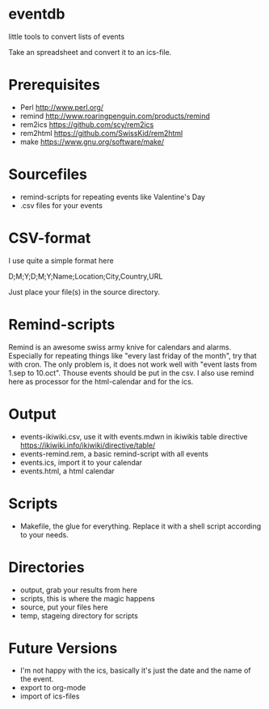 eventdb
=======

little tools to convert lists of events

Take an spreadsheet and convert it to an ics-file.

Prerequisites
=============
* Perl http://www.perl.org/
* remind http://www.roaringpenguin.com/products/remind
* rem2ics https://github.com/scy/rem2ics
* rem2html https://github.com/SwissKid/rem2html
* make https://www.gnu.org/software/make/

Sourcefiles
===========
* remind-scripts for repeating events like Valentine's Day
* .csv files for your events

CSV-format
==========
I use quite a simple format here

D;M;Y;D;M;Y;Name;Location;City,Country,URL

Just place your file(s) in the source directory.

Remind-scripts
==============
Remind is an awesome swiss army knive for calendars and alarms.
Especially for repeating things like "every last friday of the month", try that with cron.
The only problem is, it does not work well with "event lasts from 1.sep to 10.oct".
Thouse events should be put in the csv.
I also use remind here as processor for the html-calendar and for the ics.

Output
======
* events-ikiwiki.csv, use it with events.mdwn in ikiwikis table directive https://ikiwiki.info/ikiwiki/directive/table/
* events-remind.rem, a basic remind-script with all events
* events.ics, import it to your calendar
* events.html, a html calendar

Scripts
=======
* Makefile, the glue for everything. Replace it with a shell script according to your needs.

Directories
===========
* output, grab your results from here
* scripts, this is where the magic happens
* source, put your files here
* temp, stageing directory for scripts

Future Versions
===============
* I'm not happy with the ics, basically it's just the date and the name of the event.
* export to org-mode
* import of ics-files
